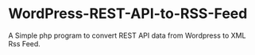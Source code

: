 # WordPress-REST-API-to-RSS-Feed
A Simple php program to convert REST API data from Wordpress to XML Rss Feed.
